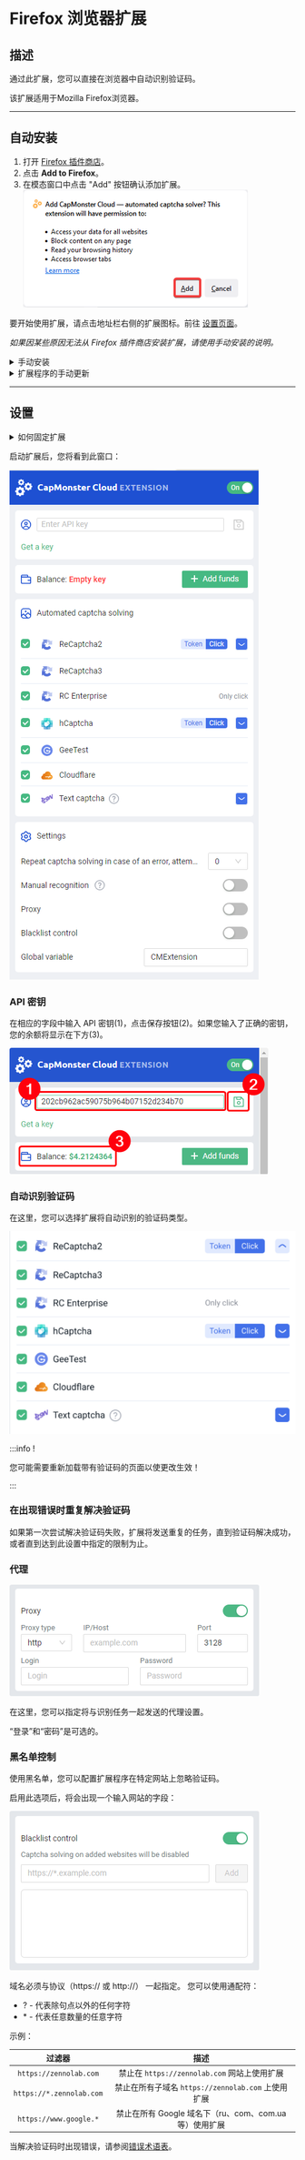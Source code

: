﻿---
sidebar_position: 1
sidebar_label: Firefox 浏览器扩展
---

# Firefox 浏览器扩展

## **描述**
通过此扩展，您可以直接在浏览器中自动识别验证码。

该扩展适用于Mozilla Firefox浏览器。

-----
## **自动安装**
1. 打开 [Firefox 插件商店](https://addons.mozilla.org/en-US/firefox/addon/capmonster-cloud/)。
2. 点击 **Add to Firefox**。
3. 在模态窗口中点击 "Add" 按钮确认添加扩展。
   ![](modal.png)

要开始使用扩展，请点击地址栏右侧的扩展图标。前往 [设置页面](extension-firefox.md#设置)。

*如果因某些原因无法从 Firefox 插件商店安装扩展，请使用手动安装的说明。*

<details>
    <summary>手动安装</summary>

1. 下载带有扩展的[存档文件](https://drive.google.com/drive/folders/1dF4N_cLjuyIHhGqEfap7Wq5NJMdm12ll?usp=drive_link)。

1. 打开 Firefox 浏览器并进入扩展管理：
   ![](extension-menu.png)
   
1. 点击齿轮按钮，在打开的下拉列表中选择 "从文件安装附加组件..."
   ![](extension-installation.png)
   
1. 选择已下载的带有扩展的存档文件。

1. 下载完扩展后，转到 "管理您的扩展程序" 并点击安装的扩展。
   ![](extension1.png)
   
1. 进入 "权限" 选项卡，确保所有权限已被授予。
   ![](extension2.png)
</details>

<details>
    <summary>扩展程序的手动更新</summary>

如果您正在安装扩展的更新版本，那么在更新原始扩展文件后，您还需要在 "扩展" 页面上点击更新按钮（如何打开此页面在上面的 "手动安装" 部分已经描述）。
</details>

-----
## **设置**
<details>
    <summary>如何固定扩展</summary>

默认情况下，新安装的扩展会自动固定在浏览器面板上。
![](extension-panel.png)
</details>

启动扩展后，您将看到此窗口：

![](ext.screen.en.png)
### <a name="id-browserextension-apikey"></a>**API 密钥**
在相应的字段中输入 API 密钥(1)，点击保存按钮(2)。如果您输入了正确的密钥，您的余额将显示在下方(3)。

![](api-key.png)
### <a name="id-browserextension-automaticcaptchasolving"></a>**自动识别验证码**
在这里，您可以选择扩展将自动识别的验证码类型。

![](extension.example.png)

:::info !

您可能需要重新加载带有验证码的页面以使更改生效！

:::
### <a name="id-browserextension-repeatcaptchasolvingincaseofanerror"></a>**在出现错误时重复解决验证码**
如果第一次尝试解决验证码失败，扩展将发送重复的任务，直到验证码解决成功，或者直到达到此设置中指定的限制为止。
### <a name="id-browserextension-proxy"></a>**代理**
![](proxy.png)

在这里，您可以指定将与识别任务一起发送的代理设置。

“登录”和“密码”是可选的。
### <a name="id-browserextension-blacklistcontrol"></a>**黑名单控制**
使用黑名单，您可以配置扩展程序在特定网站上忽略验证码。

启用此选项后，将会出现一个输入网站的字段：

![](blacklist-control.png)

域名必须与协议（https:// 或 http://） 一起指定。
您可以使用通配符：

- ? - 代表除句点以外的任何字符
- \* - 代表任意数量的任意字符

示例：

|**过滤器**|**描述**|
| :-: | :-: |
|`https://zennolab.com`|禁止在 `https://zennolab.com` 网站上使用扩展|
|`https://*.zennolab.com`|禁止在所有子域名 `https://zennolab.com` 上使用扩展|
|`https://www.google.*`|禁止在所有 Google 域名下（ru、com、com.ua 等）使用扩展|

当解决验证码时出现错误，请参阅[错误术语表](/api/api-errors.md)。